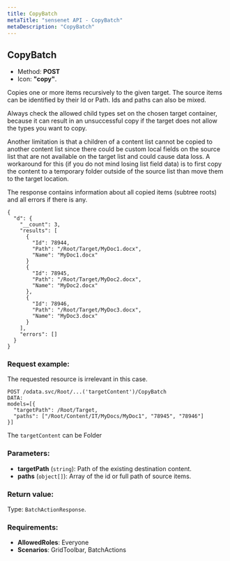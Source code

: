 ```yaml
---
title: CopyBatch
metaTitle: "sensenet API - CopyBatch"
metaDescription: "CopyBatch"
---
```


## CopyBatch
- Method: **POST**
- Icon: **"copy"**.

Copies one or more items recursively to the given target.
 The source items can be identified by their Id or Path. Ids and paths can also be mixed.
 

Always check the allowed child types set on the chosen target container, because it can result in
 an unsuccessful copy if the target does not allow the types you want to copy.

Another limitation is that a children of a content list cannot be copied to another content list
 since there could be custom local fields on the source list that are not available on the target list and
 could cause data loss. A workaround for this (if you do not mind losing list field data) is to first copy the
 content to a temporary folder outside of the source list than move them to the target location.

 The response contains information about all copied items (subtree roots) and all errors if there is any.
 ``` 
 {
   "d": {
     "__count": 3,
     "results": [
       {
         "Id": 78944,
         "Path": "/Root/Target/MyDoc1.docx",
         "Name": "MyDoc1.docx"
       }
       {
         "Id": 78945,
         "Path": "/Root/Target/MyDoc2.docx",
         "Name": "MyDoc2.docx"
       },
       {
         "Id": 78946,
         "Path": "/Root/Target/MyDoc3.docx",
         "Name": "MyDoc3.docx"
       }
     ],
     "errors": []
   }
 }
```

### Request example:
The requested resource is irrelevant in this case.
```
POST /odata.svc/Root/...('targetContent')/CopyBatch
DATA:
models=[{
  "targetPath": /Root/Target, 
  "paths": ["/Root/Content/IT/MyDocs/MyDoc1", "78945", "78946"]
}]
```
The `targetContent` can be Folder
### Parameters:
- **targetPath** (`string`): Path of the existing destination content.
- **paths** (`object[]`): 
 Array of the id or full path of source items.

### Return value:
Type: `BatchActionResponse`.

### Requirements:
- **AllowedRoles**: Everyone
- **Scenarios**: GridToolbar, BatchActions

